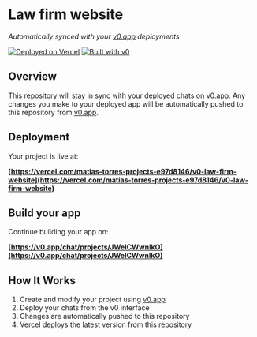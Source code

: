 # Law firm website

*Automatically synced with your [v0.app](https://v0.app) deployments*

[![Deployed on Vercel](https://img.shields.io/badge/Deployed%20on-Vercel-black?style=for-the-badge&logo=vercel)](https://vercel.com/matias-torres-projects-e97d8146/v0-law-firm-website)
[![Built with v0](https://img.shields.io/badge/Built%20with-v0.app-black?style=for-the-badge)](https://v0.app/chat/projects/JWelCWwnlkO)

## Overview

This repository will stay in sync with your deployed chats on [v0.app](https://v0.app).
Any changes you make to your deployed app will be automatically pushed to this repository from [v0.app](https://v0.app).

## Deployment

Your project is live at:

**[https://vercel.com/matias-torres-projects-e97d8146/v0-law-firm-website](https://vercel.com/matias-torres-projects-e97d8146/v0-law-firm-website)**

## Build your app

Continue building your app on:

**[https://v0.app/chat/projects/JWelCWwnlkO](https://v0.app/chat/projects/JWelCWwnlkO)**

## How It Works

1. Create and modify your project using [v0.app](https://v0.app)
2. Deploy your chats from the v0 interface
3. Changes are automatically pushed to this repository
4. Vercel deploys the latest version from this repository

